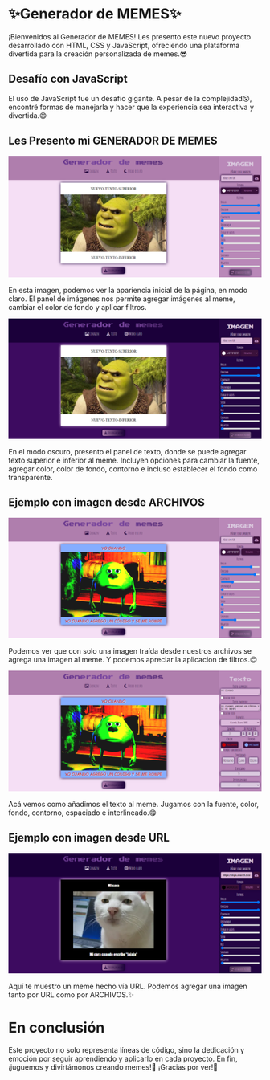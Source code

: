 # ✨Generador de MEMES✨

¡Bienvenidos al Generador de MEMES! Les presento este nuevo proyecto desarrollado con HTML, CSS y JavaScript, ofreciendo una plataforma divertida para la creación personalizada de memes.😎

## Desafío con JavaScript

El uso de JavaScript fue un desafío gigante. A pesar de la complejidad😵, encontré formas de manejarla y hacer que la experiencia sea interactiva y divertida.😄

## Les Presento mi GENERADOR DE MEMES

![Mi pagina](Imagenes/modoclaro.png)

En esta imagen, podemos ver la apariencia inicial de la página, en modo claro. El panel de imágenes nos permite agregar imágenes al meme, cambiar el color de fondo y aplicar filtros.

![Modo oscuro](Imagenes/modooscuro.png)

En el modo oscuro, presento el panel de texto, donde se puede agregar texto superior e inferior al meme. Incluyen opciones para cambiar la fuente, agregar color, color de fondo, contorno e incluso establecer el fondo como transparente.

## Ejemplo con imagen desde ARCHIVOS

![ImagenArchivo](Imagenes/memeimagen.png)

Podemos ver que con solo una imagen traída desde nuestros archivos se agrega una imagen al meme. Y podemos apreciar la aplicacion de filtros.😊

![TextoMeme](Imagenes/memetexto.png)

Acá vemos como añadimos el texto al meme. Jugamos con la fuente, color, fondo, contorno, espaciado e interlineado.😋

## Ejemplo con imagen desde URL

![UrlMeme](Imagenes/urlmeme.png)

Aquí te muestro un meme hecho vía URL. Podemos agregar una imagen tanto por URL como por ARCHIVOS.✨

# En conclusión

Este proyecto no solo representa líneas de código, sino la dedicación y emoción por seguir aprendiendo y aplicarlo en cada proyecto. En fin, ¡juguemos y divirtámonos creando memes!🥰
¡Gracias por ver!🤍
